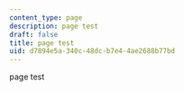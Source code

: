 ```yaml
---
content_type: page
description: page test
draft: false
title: page test
uid: d7894e5a-340c-48dc-b7e4-4ae2688b77bd
---
```

page test